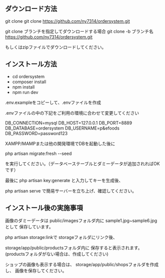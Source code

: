 ## ダウンロード方法
git clone
git clone https://github.com/ny7314/ordersystem.git

git clone ブランチを指定してダウンロードする場合
git clone -b ブランチ名 https://github.com/ny7314/ordersystem.git

もしくはzipファイルでダウンロードしてください。

## インストール方法
- cd ordersystem
- composer install
- npm install
- npm run dev

.env.exampleをコピーして、.envファイルを作成

.envファイルの中の下記をご利用の環境に合わせて変更してください

DB_CONNECTION=mysql
DB_HOST=127.0.0.1
DB_PORT=8889
DB_DATABASE=ordersystem
DB_USERNAME=p&efoods
DB_PASSWORD=password123

XAMPP/MAMPまたは他の開発環境でDBを起動した後に

php artisan migrate:fresh --seed

を実行してください。（データベーステーブルとダミーデータが追加されればOKです）

最後に
php artisan key:generate
と入力してキーを生成後、

php artisan serve
で簡易サーバーを立ち上げ、確認してください。

## インストール後の実施事項

画像のダミーデータは
public/imagesフォルダ内に
sample1.jpg~sample6.jpgとして
保存しています。

php artisan storage:linkで
storageフォルダにリンク後、

storage/app/public/productsフォルダ内に
保存すると表示されます。
(productsフォルダがない場合は、作成してください)

ショップの画像も表示する場合は、
storage/app/public/shopsフォルダを作成し、
画像を保存してください。